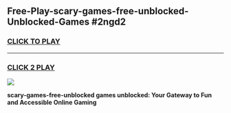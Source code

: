 
## Free-Play-scary-games-free-unblocked-Unblocked-Games #2ngd2
<h3>
<a href="https://news.freeplayer.one?title=scary-games-free-unblocked&ref=8M">CLICK TO PLAY</a></h3>
<hr>

<h3>
<a href="https://news.freeplayer.one?title=scary-games-free-unblocked&ref=8M">CLICK 2 PLAY</a>
  
</h3>

<a href="https://news.freeplayer.one?title=scary-games-free-unblocked&ref=8M"><img src="https://clearcache.store/games.png"></a>


**scary-games-free-unblocked games unblocked: Your Gateway to Fun and Accessible Online Gaming**
